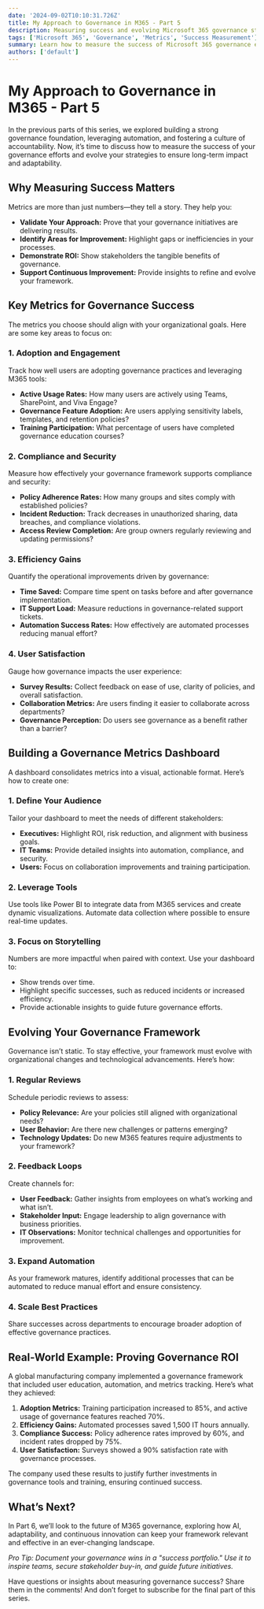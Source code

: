 ```yaml
---
date: '2024-09-02T10:10:31.726Z'
title: My Approach to Governance in M365 - Part 5
description: Measuring success and evolving Microsoft 365 governance strategies to demonstrate ROI and drive continuous improvement.
tags: ['Microsoft 365', 'Governance', 'Metrics', 'Success Measurement']
summary: Learn how to measure the success of Microsoft 365 governance efforts and evolve strategies to meet changing organizational needs.
authors: ['default']
---
```


# My Approach to Governance in M365 - Part 5

In the previous parts of this series, we explored building a strong governance foundation, leveraging automation, and fostering a culture of accountability. Now, it’s time to discuss how to measure the success of your governance efforts and evolve your strategies to ensure long-term impact and adaptability.

## Why Measuring Success Matters

Metrics are more than just numbers—they tell a story. They help you:

- **Validate Your Approach:** Prove that your governance initiatives are delivering results.
- **Identify Areas for Improvement:** Highlight gaps or inefficiencies in your processes.
- **Demonstrate ROI:** Show stakeholders the tangible benefits of governance.
- **Support Continuous Improvement:** Provide insights to refine and evolve your framework.

## Key Metrics for Governance Success

The metrics you choose should align with your organizational goals. Here are some key areas to focus on:

### 1. Adoption and Engagement

Track how well users are adopting governance practices and leveraging M365 tools:

- **Active Usage Rates:** How many users are actively using Teams, SharePoint, and Viva Engage?
- **Governance Feature Adoption:** Are users applying sensitivity labels, templates, and retention policies?
- **Training Participation:** What percentage of users have completed governance education courses?

### 2. Compliance and Security

Measure how effectively your governance framework supports compliance and security:

- **Policy Adherence Rates:** How many groups and sites comply with established policies?
- **Incident Reduction:** Track decreases in unauthorized sharing, data breaches, and compliance violations.
- **Access Review Completion:** Are group owners regularly reviewing and updating permissions?

### 3. Efficiency Gains

Quantify the operational improvements driven by governance:

- **Time Saved:** Compare time spent on tasks before and after governance implementation.
- **IT Support Load:** Measure reductions in governance-related support tickets.
- **Automation Success Rates:** How effectively are automated processes reducing manual effort?

### 4. User Satisfaction

Gauge how governance impacts the user experience:

- **Survey Results:** Collect feedback on ease of use, clarity of policies, and overall satisfaction.
- **Collaboration Metrics:** Are users finding it easier to collaborate across departments?
- **Governance Perception:** Do users see governance as a benefit rather than a barrier?

## Building a Governance Metrics Dashboard

A dashboard consolidates metrics into a visual, actionable format. Here’s how to create one:

### 1. Define Your Audience

Tailor your dashboard to meet the needs of different stakeholders:

- **Executives:** Highlight ROI, risk reduction, and alignment with business goals.
- **IT Teams:** Provide detailed insights into automation, compliance, and security.
- **Users:** Focus on collaboration improvements and training participation.

### 2. Leverage Tools

Use tools like Power BI to integrate data from M365 services and create dynamic visualizations. Automate data collection where possible to ensure real-time updates.

### 3. Focus on Storytelling

Numbers are more impactful when paired with context. Use your dashboard to:

- Show trends over time.
- Highlight specific successes, such as reduced incidents or increased efficiency.
- Provide actionable insights to guide future governance efforts.

## Evolving Your Governance Framework

Governance isn’t static. To stay effective, your framework must evolve with organizational changes and technological advancements. Here’s how:

### 1. Regular Reviews

Schedule periodic reviews to assess:

- **Policy Relevance:** Are your policies still aligned with organizational needs?
- **User Behavior:** Are there new challenges or patterns emerging?
- **Technology Updates:** Do new M365 features require adjustments to your framework?

### 2. Feedback Loops

Create channels for:

- **User Feedback:** Gather insights from employees on what’s working and what isn’t.
- **Stakeholder Input:** Engage leadership to align governance with business priorities.
- **IT Observations:** Monitor technical challenges and opportunities for improvement.

### 3. Expand Automation

As your framework matures, identify additional processes that can be automated to reduce manual effort and ensure consistency.

### 4. Scale Best Practices

Share successes across departments to encourage broader adoption of effective governance practices.

## Real-World Example: Proving Governance ROI

A global manufacturing company implemented a governance framework that included user education, automation, and metrics tracking. Here’s what they achieved:

1. **Adoption Metrics:** Training participation increased to 85%, and active usage of governance features reached 70%.
2. **Efficiency Gains:** Automated processes saved 1,500 IT hours annually.
3. **Compliance Success:** Policy adherence rates improved by 60%, and incident rates dropped by 75%.
4. **User Satisfaction:** Surveys showed a 90% satisfaction rate with governance processes.

The company used these results to justify further investments in governance tools and training, ensuring continued success.

## What’s Next?

In Part 6, we’ll look to the future of M365 governance, exploring how AI, adaptability, and continuous innovation can keep your framework relevant and effective in an ever-changing landscape.

_Pro Tip: Document your governance wins in a "success portfolio." Use it to inspire teams, secure stakeholder buy-in, and guide future initiatives._

Have questions or insights about measuring governance success? Share them in the comments! And don’t forget to subscribe for the final part of this series.
